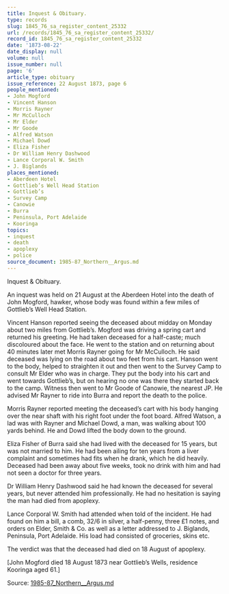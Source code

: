 ```yaml
---
title: Inquest & Obituary.
type: records
slug: 1845_76_sa_register_content_25332
url: /records/1845_76_sa_register_content_25332/
record_id: 1845_76_sa_register_content_25332
date: '1873-08-22'
date_display: null
volume: null
issue_number: null
page: '6'
article_type: obituary
issue_reference: 22 August 1873, page 6
people_mentioned:
- John Mogford
- Vincent Hanson
- Morris Rayner
- Mr McCulloch
- Mr Elder
- Mr Goode
- Alfred Watson
- Michael Dowd
- Eliza Fisher
- Dr William Henry Dashwood
- Lance Corporal W. Smith
- J. Biglands
places_mentioned:
- Aberdeen Hotel
- Gottlieb’s Well Head Station
- Gottlieb’s
- Survey Camp
- Canowie
- Burra
- Peninsula, Port Adelaide
- Kooringa
topics:
- inquest
- death
- apoplexy
- police
source_document: 1985-87_Northern__Argus.md
---
```


Inquest & Obituary.

An inquest was held on 21 August at the Aberdeen Hotel into the death of John Mogford, hawker, whose body was found within a few miles of Gottlieb’s Well Head Station.

Vincent Hanson reported seeing the deceased about midday on Monday about two miles from Gottlieb’s.  Mogford was driving a spring cart and returned his greeting.  He had taken deceased for a half-caste; much discoloured about the face.  He went to the station and on returning about 40 minutes later met Morris Rayner going for Mr McCulloch.  He said deceased was lying on the road about two feet from his cart.  Hanson went to the body, helped to straighten it out and then went to the Survey Camp to consult Mr Elder who was in charge.  They put the body into his cart and went towards Gottlieb’s, but on hearing no one was there they started back to the camp.  Witness then went to Mr Goode of Canowie, the nearest JP.  He advised Mr Rayner to ride into Burra and report the death to the police.

Morris Rayner reported meeting the deceased’s cart with his body hanging over the near shaft with his right foot under the foot board.  Alfred Watson, a lad was with Rayner and Michael Dowd, a man, was walking about 100 yards behind.  He and Dowd lifted the body down to the ground.

Eliza Fisher of Burra said she had lived with the deceased for 15 years, but was not married to him.  He had been ailing for ten years from a liver complaint and sometimes had fits when he drank, which he did heavily.  Deceased had been away about five weeks, took no drink with him and had not seen a doctor for three years.

Dr William Henry Dashwood said he had known the deceased for several years, but never attended him professionally.  He had no hesitation is saying the man had died from apoplexy.

Lance Corporal W. Smith had attended when told of the incident.  He had found on him a bill, a comb, 32/6 in silver, a half-penny, three £1 notes, and orders on Elder, Smith & Co. as well as a letter addressed to J. Biglands, Peninsula, Port Adelaide.  His load had consisted of groceries, skins etc.

The verdict was that the deceased had died on 18 August of apoplexy.

[John Mogford died 18 August 1873 near Gottlieb’s Wells, residence Kooringa aged 61.]

Source: [1985-87_Northern__Argus.md](/downloads/markdown/1985-87_Northern__Argus.md)
